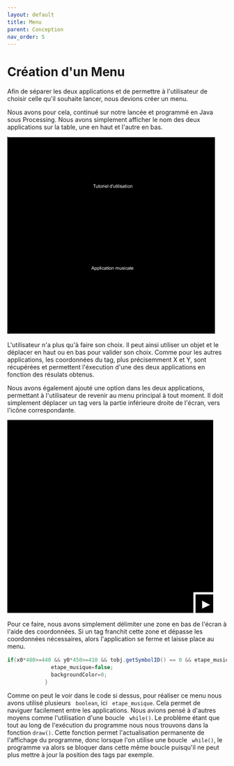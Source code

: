 ```yaml
---
layout: default
title: Menu
parent: Conception
nav_order: 5
---
```


# Création d'un Menu 

Afin de séparer les deux applications et de permettre à l'utilisateur de choisir celle qu'il souhaite lancer, nous devions créer un menu. 

Nous avons pour cela, continué sur notre lancée et programmé en Java sous Processing.
Nous avons simplement afficher le nom des deux applications sur la table, une en haut et l'autre en bas. 

![menu](menu1.png)

L'utilisateur n'a plus qu'à faire son choix. Il peut ainsi utiliser un objet et le déplacer en haut ou en bas pour valider son choix. 
Comme pour les autres applications, les coordonnées du tag, plus précisemment X et Y, sont récupérées et permettent l'éxecution d'une des deux applications en fonction des résulats obtenus.

Nous avons également ajouté une option dans les deux applications, permettant à l'utilisateur de revenir au menu principal à tout moment. 
Il doit simplement déplacer un tag vers la partie inférieure droite de l'écran, vers l'icône correspondante. 

![icône](menu2.png)

Pour ce faire, nous avons simplement délimiter une zone en bas de l'écran à l'aide des coordonnées. Si un tag franchit cette zone et dépasse les coordonnées nécessaires, alors l'application se ferme et laisse place au menu.

```java
if(x0*480>=440 && y0*450>=410 && tobj.getSymbolID() == 0 && etape_musique  ){
              etape_musique=false;
              backgroundColor=0;
            }
```

Comme on peut le voir dans le code si dessus, pour réaliser ce menu nous avons utilisé plusieurs ` boolean`, ici ` etape_musique`. Cela permet de naviguer facilement entre les applications. Nous avions pensé à d'autres moyens comme l'utilisation d'une boucle ` while()`. Le problème étant que tout au long de l'exécution du programme nous nous trouvons dans la fonction `draw()`. Cette fonction permet l'actualisation permanente de l'affichage du programme, donc lorsque l'on utilise une boucle ` while()`, le programme va alors se bloquer dans cette même boucle puisqu'il ne peut plus mettre à jour la position des tags par exemple.


